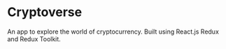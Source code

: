# Cryptoverse

An app to explore the world of cryptocurrency. Built using React.js Redux and Redux Toolkit.

